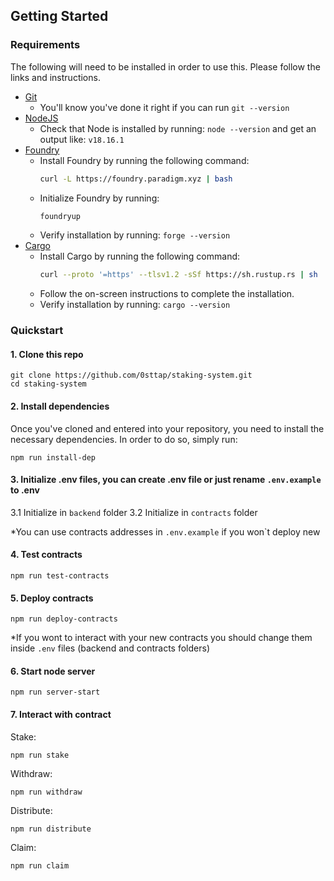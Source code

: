 ## Getting Started

### Requirements

The following will need to be installed in order to use this. Please follow the links and instructions.

-   [Git](https://git-scm.com/book/en/v2/Getting-Started-Installing-Git)  
    -   You'll know you've done it right if you can run `git --version`
-   [NodeJS](https://nodejs.org/en/download/package-manager)
    -   Check that Node is installed by running: `node --version` and get an output like: `v18.16.1`
-   [Foundry](https://book.getfoundry.sh/getting-started/installation.html)
    -   Install Foundry by running the following command:
        ```sh
        curl -L https://foundry.paradigm.xyz | bash
        ```
    -   Initialize Foundry by running:
        ```sh
        foundryup
        ```
    -   Verify installation by running: `forge --version`
-   [Cargo](https://doc.rust-lang.org/cargo/getting-started/installation.html)
    -   Install Cargo by running the following command:
        ```sh
        curl --proto '=https' --tlsv1.2 -sSf https://sh.rustup.rs | sh
        ```
    -   Follow the on-screen instructions to complete the installation.
    -   Verify installation by running: `cargo --version`

### Quickstart

#### 1. Clone this repo

```shell
git clone https://github.com/0sttap/staking-system.git
cd staking-system
```

#### 2. Install dependencies

Once you've cloned and entered into your repository, you need to install the necessary dependencies. In order to do so, simply run:

```shell
npm run install-dep
```

#### 3. Initialize .env files, you can create .env file or just rename `.env.example` to .env
 3.1 Initialize in `backend` folder
 3.2 Initialize in `contracts` folder

*You can use contracts addresses in `.env.example` if you won`t deploy new

#### 4. Test contracts

```shell
npm run test-contracts
```

#### 5. Deploy contracts

```shell
npm run deploy-contracts
```

*If you wont to interact with your new contracts you should change them inside `.env` files (backend and contracts folders)

#### 6. Start node server

```shell
npm run server-start
```

#### 7. Interact with contract

Stake:

```shell
npm run stake
```

Withdraw:

```shell
npm run withdraw
```

Distribute:

```shell
npm run distribute
```

Claim:

```shell
npm run claim
```

